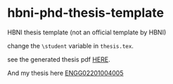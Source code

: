# hbni-phd-thesis-template
HBNI thesis template (not an official template by HBNI)

change the `\student` variable in `thesis.tex`.


see the generated thesis pdf [HERE](https://github.com/arun-babu/hbni-phd-thesis-template/blob/master/thesis.pdf).

And my thesis here [ENGG02201004005](https://github.com/arun-babu/hbni-phd-thesis-template/blob/master/ENGG02201004005.pdf)
